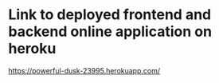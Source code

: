 # Link to deployed frontend and backend online application on heroku

https://powerful-dusk-23995.herokuapp.com/


